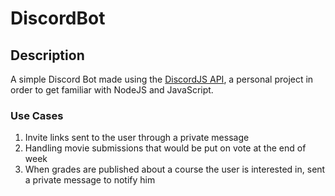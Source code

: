 # DiscordBot

<h2>Description</h2>

A simple Discord Bot made using the <a href="https://discord.js.org/#/">DiscordJS API</a>, a personal project in order to get familiar with NodeJS and JavaScript.

<h3>Use Cases</h3>
<ol>
<li>Invite links sent to the user through a private message
<li>Handling movie submissions that would be put on vote at the end of week
<li>When grades are published about a course the user is interested in, sent a private message to notify him
</ol>
